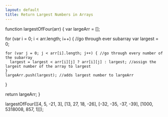 ```yaml
---
layout: default
title: Return Largest Numbers in Arrays
---
```

function largestOfFour(arr) {
  var largeArr = [];

  for (var i = 0; i < arr.length; i++) { //go through ever subarray
    var largest = 0;
  
    for (var j = 0; j < arr[i].length; j++) { //go through every number of the subarray
      largest = largest < arr[i][j] ? arr[i][j] : largest; //assign the largest number of the array to largest
    }
    largeArr.push(largest); //adds largest number to largeArr
  }
  
  return largeArr;
}

largestOfFour([[4, 5, -21, 3], [13, 27, 18, -26], [-32, -35, -37, -39], [1000, 5318008, 857, 1]]);
